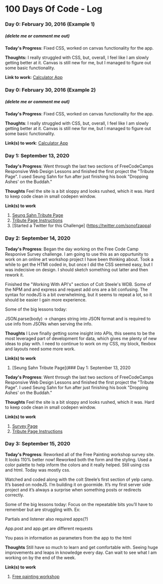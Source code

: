 # 100 Days Of Code - Log

### Day 0: February 30, 2016 (Example 1)
##### (delete me or comment me out)

**Today's Progress**: Fixed CSS, worked on canvas functionality for the app.

**Thoughts:** I really struggled with CSS, but, overall, I feel like I am slowly getting better at it. Canvas is still new for me, but I managed to figure out some basic functionality.

**Link to work:** [Calculator App](http://www.example.com)

### Day 0: February 30, 2016 (Example 2)
##### (delete me or comment me out)

**Today's Progress**: Fixed CSS, worked on canvas functionality for the app.

**Thoughts**: I really struggled with CSS, but, overall, I feel like I am slowly getting better at it. Canvas is still new for me, but I managed to figure out some basic functionality.

**Link(s) to work**: [Calculator App](http://www.example.com)


### Day 1: September 13, 2020

**Today's Progress**: Went through the last two sections of FreeCodeCamps Responsive Web Design Lessons and finished the first project the "Tribute Page". I used Seung Sahn for fun after just finishing his book "Dropping Ashes' on the Buddah."

**Thoughts** Feel the site is a bit sloppy and looks rushed, which it was. Hard to keep code clean in small codepen window. 

**Link(s) to work**
1. [Seung Sahn Tribute Page](https://codepen.io/sonofzappa/pen/bGpKdmd)
2. [Tribute Page Instructions](https://www.freecodecamp.org/learn/responsive-web-design/responsive-web-design-projects/build-a-tribute-page)
3. [Started a Twitter for this Challenge] (https://twitter.com/sonofzappa)

### Day 2: September 14, 2020

**Today's Progress**: Began the day working on the Free Code Camp Responive Survey challenge. I am going to use this as an oppurtunity to work on an online art workshop project I have been thinking about. Took a while to get the HTMl coded in, but once I did the CSS seemed easy, but I was indecisive on design. I should sketch something out latter and then rework it.

Finished the "Working With API's" section of Colt Steele's WDB. Some of the NPM and and express and request add ons are a bit confusing. The syntax for nodeJS is a bit overwhelming, but it seems to repeat a lot, so it should be easier I gain more experience. 

Some of the big lessons today:

JSON.parse(body) -> changes string into JSON format and is required to use info from JSONs when serving the info.


**Thoughts** I Love finally getting some insight into APIs, this seems to be the most leveraged part of development for data, which gives me plenty of new ideas to play with.
I need to continue to work on my CSS, my block, flexbox and layouts need some more work.

**Link(s) to work**
1. [Seung Sahn Tribute Page](### Day 1: September 13, 2020

**Today's Progress**: Went through the last two sections of FreeCodeCamps Responsive Web Design Lessons and finished the first project the "Tribute Page". I used Seung Sahn for fun after just finishing his book "Dropping Ashes' on the Buddah."

**Thoughts** Feel the site is a bit sloppy and looks rushed, which it was. Hard to keep code clean in small codepen window. 

**Link(s) to work**
1. [Survey Page](https://codepen.io/sonofzappa/pen/bGpKdmd)
2. [Tribute Page Instructions](https://www.freecodecamp.org/learn/responsive-web-design/responsive-web-design-projects/build-a-survey-form)

### Day 3: September 15, 2020

**Today's Progress**:
Reworked all of the Free Painting workshop survey site. It looks 110% better now! Reworked both the form and the styling. Used a color palette to help inform the colors and it really helped. Still using css and html. Today was mostly css. 

Watched and coded along with the colt Steele’s first section of yelp camp. It’s based on nodeJS. I’m building it on goormide. It’s my first server side project and it’s always a surprise when something posts or redirects correctly. 

Some of the big lessons today:
Focus on the repeatable bits you’ll have to remember but are struggling with. Ex:

Partials and listener also required apps(?)

App.post and app.get are different requests 

You pass in information as parameters from the app to the html 

**Thoughts** 
Still have so much to learn and get comfortable with. Seeing huge improvements and leaps in knowledge every day. Can wait to see what I am working on by the end of the week. 

**Link(s) to work**
1. [Free painting workshop](https://codepen.io/sonofzappa/pen/WNwKjXq)
